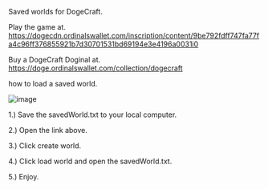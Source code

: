 Saved worlds for DogeCraft.

Play the game at.
https://dogecdn.ordinalswallet.com/inscription/content/9be792fdff747fa77fa4c96ff376855921b7d30701531bd69194e3e4196a0031i0

Buy a DogeCraft Doginal at.
https://doge.ordinalswallet.com/collection/dogecraft

how to load a saved world.

![image](https://github.com/user-attachments/assets/59ac737e-c729-4ec0-973a-385fc5b72246)

1.) Save the savedWorld.txt to your local computer.

2.) Open the link above.

3.) Click create world.

4.) Click load world and open the savedWorld.txt.

5.) Enjoy.
